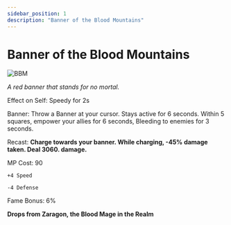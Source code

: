 ```yaml
---
sidebar_position: 1
description: "Banner of the Blood Mountains"
---
```


# Banner of the Blood Mountains

![BBM](https://vwiki.valorserver.com/api/item/picture/banner%20of%20the%20blood%20mountains)

<i>A red banner that stands for no mortal.</i>

Effect on Self: Speedy for 2s

Banner: Throw a Banner at your cursor. Stays active for 6 seconds. Within 5 squares, empower your allies for 6 seconds, Bleeding to enemies for 3 seconds.

Recast: **Charge towards your banner. While charging, -45% damage taken. Deal 3060. damage.**

MP Cost: 90

    +4 Speed
    
    -4 Defense

Fame Bonus: 6%

**Drops from Zaragon, the Blood Mage in the Realm**
